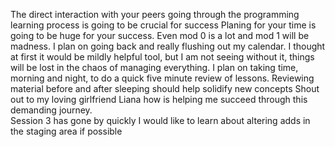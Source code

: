 The direct interaction with your peers going through the programming learning process is going to be crucial for success
Planing for your time is going to be huge for your success. Even mod 0 is a lot and mod 1 will be madness.
I plan on going back and really flushing out my calendar. I thought at first it would be mildly helpful tool, but I am not seeing without it, things will be lost in the chaos of managing everything.
I plan on taking time, morning and night, to do a quick five minute review of lessons. Reviewing material before and after sleeping should help solidify new concepts
Shout out to my loving girlfriend Liana how is helping me succeed through this demanding journey.  
Session 3 has gone by quickly
I would like to learn about altering adds in the staging area if possible
